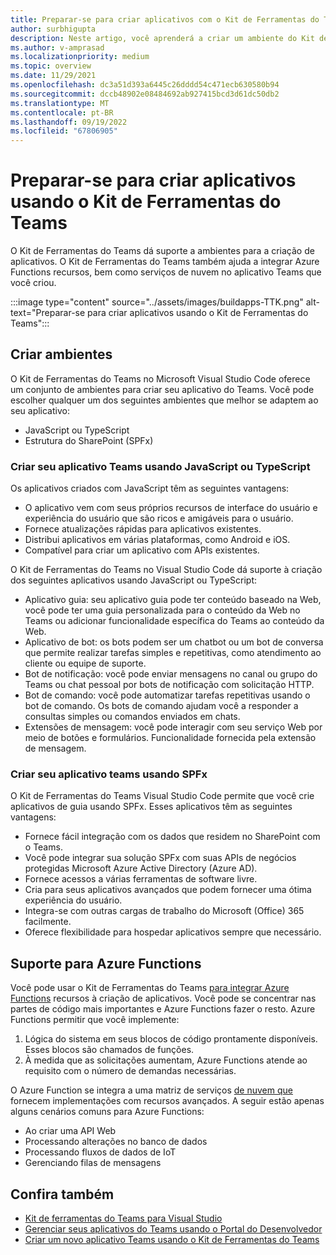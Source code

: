 ```yaml
---
title: Preparar-se para criar aplicativos com o Kit de Ferramentas do Teams
author: surbhigupta
description: Neste artigo, você aprenderá a criar um ambiente do Kit de Ferramentas do Teams e gerenciar o aplicativo no Portal do Desenvolvedor
ms.author: v-amprasad
ms.localizationpriority: medium
ms.topic: overview
ms.date: 11/29/2021
ms.openlocfilehash: dc3a51d393a6445c26dddd54c471ecb630580b94
ms.sourcegitcommit: dccb48902e08484692ab927415bcd3d61dc50db2
ms.translationtype: MT
ms.contentlocale: pt-BR
ms.lasthandoff: 09/19/2022
ms.locfileid: "67806905"
---
```

# <a name="prepare-to-build-apps-using-teams-toolkit"></a>Preparar-se para criar aplicativos usando o Kit de Ferramentas do Teams

O Kit de Ferramentas do Teams dá suporte a ambientes para a criação de aplicativos. O Kit de Ferramentas do Teams também ajuda a integrar Azure Functions recursos, bem como serviços de nuvem no aplicativo Teams que você criou.

:::image type="content" source="../assets/images/buildapps-TTK.png" alt-text="Preparar-se para criar aplicativos usando o Kit de Ferramentas do Teams":::

## <a name="build-environments"></a>Criar ambientes

O Kit de Ferramentas do Teams no Microsoft Visual Studio Code oferece um conjunto de ambientes para criar seu aplicativo do Teams. Você pode escolher qualquer um dos seguintes ambientes que melhor se adaptem ao seu aplicativo:

* JavaScript ou TypeScript
* Estrutura do SharePoint (SPFx)

### <a name="create-your-teams-app-using-javascript-or-typescript"></a>Criar seu aplicativo Teams usando JavaScript ou TypeScript

Os aplicativos criados com JavaScript têm as seguintes vantagens:

* O aplicativo vem com seus próprios recursos de interface do usuário e experiência do usuário que são ricos e amigáveis para o usuário.
* Fornece atualizações rápidas para aplicativos existentes.
* Distribui aplicativos em várias plataformas, como Android e iOS.
* Compatível para criar um aplicativo com APIs existentes.

O Kit de Ferramentas do Teams no Visual Studio Code dá suporte à criação dos seguintes aplicativos usando JavaScript ou TypeScript:

* Aplicativo guia: seu aplicativo guia pode ter conteúdo baseado na Web, você pode ter uma guia personalizada para o conteúdo da Web no Teams ou adicionar funcionalidade específica do Teams ao conteúdo da Web.
* Aplicativo de bot: os bots podem ser um chatbot ou um bot de conversa que permite realizar tarefas simples e repetitivas, como atendimento ao cliente ou equipe de suporte.
* Bot de notificação: você pode enviar mensagens no canal ou grupo do Teams ou chat pessoal por bots de notificação com solicitação HTTP.
* Bot de comando: você pode automatizar tarefas repetitivas usando o bot de comando. Os bots de comando ajudam você a responder a consultas simples ou comandos enviados em chats.
* Extensões de mensagem: você pode interagir com seu serviço Web por meio de botões e formulários. Funcionalidade fornecida pela extensão de mensagem.

### <a name="create-your-teams-app-using-spfx"></a>Criar seu aplicativo teams usando SPFx

O Kit de Ferramentas do Teams Visual Studio Code permite que você crie aplicativos de guia usando SPFx. Esses aplicativos têm as seguintes vantagens:

* Fornece fácil integração com os dados que residem no SharePoint com o Teams.
* Você pode integrar sua solução SPFx com suas APIs de negócios protegidas Microsoft Azure Active Directory (Azure AD).
* Fornece acessos a várias ferramentas de software livre.
* Cria para seus aplicativos avançados que podem fornecer uma ótima experiência do usuário.
* Integra-se com outras cargas de trabalho do Microsoft (Office) 365 facilmente.
* Oferece flexibilidade para hospedar aplicativos sempre que necessário.

## <a name="support-for-azure-functions"></a>Suporte para Azure Functions

Você pode usar o Kit de Ferramentas do Teams [para integrar Azure Functions](/azure/azure-functions/functions-overview) recursos à criação de aplicativos. Você pode se concentrar nas partes de código mais importantes e Azure Functions fazer o resto.
Azure Functions permitir que você implemente:

1. Lógica do sistema em seus blocos de código prontamente disponíveis. Esses blocos são chamados de funções.
1. À medida que as solicitações aumentam, Azure Functions atende ao requisito com o número de demandas necessárias.

O Azure Function se integra a uma matriz de serviços [de nuvem que](add-resource.md#types-of-cloud-resources) fornecem implementações com recursos avançados. A seguir estão apenas alguns cenários comuns para Azure Functions:

* Ao criar uma API Web
* Processando alterações no banco de dados
* Processando fluxos de dados de IoT
* Gerenciando filas de mensagens

## <a name="see-also"></a>Confira também

* [Kit de ferramentas do Teams para Visual Studio](visual-studio-overview.md)
* [Gerenciar seus aplicativos do Teams usando o Portal do Desenvolvedor](../concepts/build-and-test/teams-developer-portal.md)
* [Criar um novo aplicativo Teams usando o Kit de Ferramentas do Teams](create-new-project.md)
